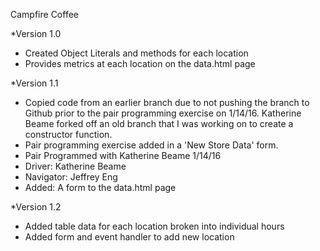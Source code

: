 Campfire Coffee

*Version 1.0
- Created Object Literals and methods for each location
- Provides metrics at each location on the data.html page

*Version 1.1
- Copied code from an earlier branch due to not pushing the branch to Github prior to the pair programming exercise on 1/14/16. Katherine Beame forked off an old branch that I was working on to create a constructor function.
- Pair programming exercise added in a 'New Store Data' form.
- Pair Programmed with Katherine Beame 1/14/16
- Driver: Katherine Beame
- Navigator: Jeffrey Eng
- Added: A form to the data.html page

*Version 1.2
- Added table data for each location broken into individual hours
- Added form and event handler to add new location
